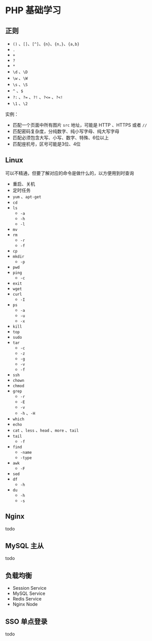 # PHP 基础学习

## 正则

- `()` 、`[]`、`[^]`、`{n}`、`{n,}`、`{a,b}`
- `.`
- `+`
- `?`
- `*`
- `\d` 、`\D`
- `\w` 、`\W`
- `\s` 、`\S`
- `^` 、`$`
- `?:` 、`?=` 、`?!` 、`?<=` 、`?<!`
- `\1` 、`\2`

实例：

- 匹配一个页面中所有图片 `src` 地址，可能是 HTTP 、HTTPS 或者 `//`
- 匹配密码复杂度，分纯数字、纯小写字母、纯大写字母
- 匹配必须包含大写、小写、数字、特殊、6位以上
- 匹配座机号，区号可能是3位、4位

## Linux

可以不精通，但要了解对应的命令是做什么的，以方便用到时查询

- 重启、关机
- 定时任务
- `yum` 、`apt-get`
- `cd`
- `ls`
    - `-a`
    - `-h`
    - `-l`
- `mv`
- `rm`
    - `-r`
    - `-f`
- `cp`
- `mkdir`
    - `-p`
- `pwd`
- `ping`
    - `-c`
- `exit`
- `wget`
- `curl`
    - `-I`
- `ps`
    - `-a`
    - `-u`
    - `-x`
- `kill`
- `top`
- `sudo`
- `tar`
    - `-c`
    - `-z`
    - `-g`
    - `-v`
    - `-f`
- `ssh`
- `chown`
- `chmod`
- `grep`
    - `-r`
    - `-E`
    - `-v`
    - `-h` 、`-H`
- `which`
- `echo`
- `cat` 、`less` 、`head` 、`more` 、`tail`
- `tail`
    - `-f`
- `find`
    - `-name`
    - `-type`
- `awk`
    - `-F`
- `sed`
- `df`
    - `-h`
- `du`
    - `-h`
    - `-s`

## Nginx

todo

## MySQL 主从

todo

## 负载均衡

- Session Service
- MySQL Service
- Redis Service
- Nginx Node

## SSO 单点登录

todo
